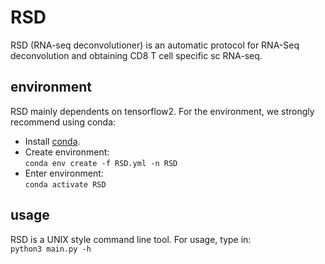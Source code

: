 # RSD
RSD (RNA-seq deconvolutioner) is an automatic protocol for RNA-Seq deconvolution and obtaining CD8 T cell specific sc RNA-seq.


## environment
RSD mainly dependents on tensorflow2. For the environment, 
we strongly recommend using conda:
* Install [conda](https://docs.conda.io/projects/conda/en/latest/).
* Create environment:<br>
`conda env create -f RSD.yml -n RSD`
* Enter environment:<br>
`conda activate RSD`

## usage
RSD is a UNIX style command line tool. For usage, type in:<br>
`python3 main.py -h`